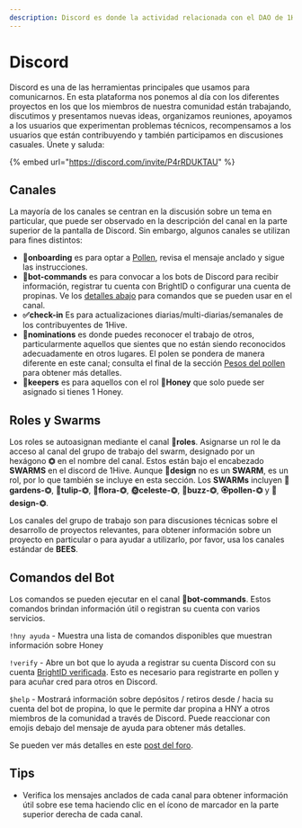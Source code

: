 ```yaml
---
description: Discord es donde la actividad relacionada con el DAO de 1Hive es discutida.
---
```


# Discord



Discord es una de las herramientas principales que usamos para comunicarnos. En esta plataforma nos ponemos al día con los diferentes proyectos en los que los miembros de nuestra comunidad están trabajando, discutimos y presentamos nuevas ideas, organizamos reuniones, apoyamos a los usuarios que experimentan problemas técnicos, recompensamos a los usuarios que están contribuyendo y también participamos en discusiones casuales. Únete y saluda:

{% embed url="https://discord.com/invite/P4rRDUKTAU" %}

## Canales

La mayoría de los canales se centran en la discusión sobre un tema en particular, que puede ser observado en la descripción del canal en la parte superior de la pantalla de Discord. Sin embargo, algunos canales se utilizan para fines distintos:

* **🐛onboarding** es para optar a [Pollen](../how-can-you-contribute/pollen.md), revisa el mensaje anclado y sigue las instrucciones.
* **🤖bot-commands** es para convocar a los bots de Discord para recibir información, registrar tu cuenta con BrightID o configurar una cuenta de propinas. Ve los [detalles abajo](discord.md#bot-commands) para comandos que se pueden usar en el canal. 
* **✅check-in** Es para actualizaciones diarias/multi-diarias/semanales de los contribuyentes de 1Hive.
* **🍄nominations** es donde puedes reconocer el trabajo de otros, particularmente aquellos que sientes que no están siendo reconocidos adecuadamente en otros lugares. El polen se pondera de manera diferente en este canal; consulta el final de la sección [Pesos del pollen](../how-can-you-contribute/pollen.md) para obtener más detalles.
* 🍯**keepers** es para aquellos con el rol 🍯**Honey** que solo puede ser asignado si tienes 1 Honey.

## Roles y Swarms

Los roles se autoasignan mediante el canal **🧚roles**. Asignarse un rol le da acceso al canal del grupo de trabajo del swarm, designado por un hexágono **⏣** en el nombre del canal. Estos están bajo el encabezado **SWARMS** en el discord de  1Hive. Aunque **🌈design** no es un **SWARM**, es un rol, por lo que también se incluye en esta sección. Los **SWARMs** incluyen **🌻gardens-⏣**, **🌷tulip-⏣**, **🌺flora-⏣**, **🌞celeste-⏣**, **🐝buzz-⏣**, **🏵pollen-⏣** y **🌈design-⏣**.

Los canales del grupo de trabajo son para discusiones técnicas sobre el desarrollo de proyectos relevantes, para obtener información sobre un proyecto en particular o para ayudar a utilizarlo, por favor,  usa los canales estándar de **BEES**. 

## **Comandos del Bot**

Los comandos se pueden ejecutar en el canal **🤖bot-commands**. Estos comandos brindan información útil o registran su cuenta con varios servicios.

`!hny ayuda` - Muestra una lista de comandos disponibles que muestran información sobre Honey

`!verify` - Abre un bot que lo ayuda a registrar su cuenta Discord con su cuenta [BrightID verificada](../../guides/brightid/). Esto es necesario para registrarte en pollen y para acuñar cred para otros en Discord.

`$help` -  Mostrará información sobre depósitos / retiros desde / hacia su cuenta del bot de propina, lo que le permite dar propina a HNY a otros miembros de la comunidad a través de Discord. Puede reaccionar con emojis debajo del mensaje de ayuda para obtener más detalles.

Se pueden ver más detalles en este [post del foro](https://forum.1hive.org/t/discord-bot-commands/1298).

## **Tips**

* Verifica los mensajes anclados de cada canal para obtener información útil sobre ese tema haciendo clic en el ícono de marcador en la parte superior derecha de cada canal.

